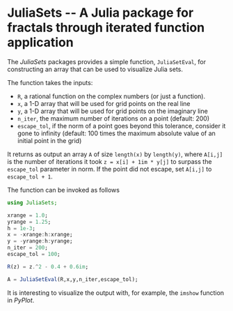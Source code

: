 # JuliaSets -- A Julia package for fractals through iterated function application

The *JuliaSets* packages provides a simple function, ``JuliaSetEval``, for constructing an array that can be used to visualize Julia sets.

The function takes the inputs:

- ``R``, a rational function on the complex numbers (or just a function).
- ``x``, a 1-D array that will be used for grid points on the real line
- ``y``, a 1-D array that will be used for grid points on the imaginary line
- ``n_iter``, the maximum number of iterations on a point (default: 200)
- ``escape_tol``, if the norm of a point goes beyond this tolerance, consider it gone to infinity (default: 100 times the maximum absolute value of an initial point in the grid)

It returns as output an array ``A`` of size ``length(x)`` by ``length(y)``, where ``A[i,j]`` is the number of iterations it took ``z = x[i] + 1im * y[j]`` to surpass the ``escape_tol`` parameter in norm. If the point did not escape, set ``A[i,j]`` to ``escape_tol + 1``.

The function can be invoked as follows
```julia
using JuliaSets;

xrange = 1.0;
yrange = 1.25;
h = 1e-3;
x = -xrange:h:xrange;
y = -yrange:h:yrange;
n_iter = 200;
escape_tol = 100;

R(z) = z.^2 - 0.4 + 0.6im;

A = JuliaSetEval(R,x,y,n_iter,escape_tol);
```

It is interesting to visualize the output with, for example, the ``imshow`` function in *PyPlot*.
